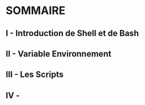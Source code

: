 # SOMMAIRE

## I - Introduction de Shell et de Bash
## II - Variable Environnement
## III - Les Scripts
## IV - 
